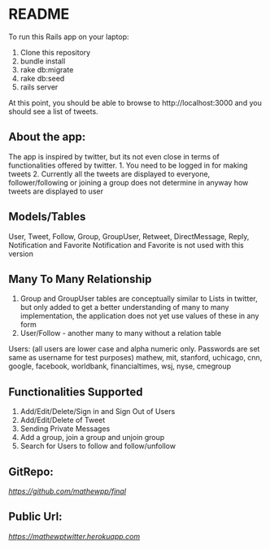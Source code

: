 README
==============

To run this Rails app on your laptop:

1. Clone this repository
1. bundle install
1. rake db:migrate
1. rake db:seed
1. rails server

At this point, you should be able to browse to http://localhost:3000 and you should see a list of tweets.

About the app:
--------------
The app is inspired by twitter, but its not even close in terms of functionalities offered by twitter.
	1. You need to be logged in for making tweets
	2. Currently all the tweets are displayed to everyone, follower/following or joining a group does not determine in anyway how tweets are displayed to user


Models/Tables
--------------
User, Tweet, Follow, Group, GroupUser, Retweet, DirectMessage, Reply, Notification and Favorite
Notification and Favorite is not used with this version

Many To Many Relationship
--------------
1. Group and GroupUser tables are conceptually similar to Lists in twitter, but only added to get a better understanding of many to many implementation, the application does not yet use values of these in any form
2. User/Follow - another many to many without a relation table

Users: (all users are lower case and alpha numeric only. Passwords are set same as username for test purposes)
mathew, mit, stanford, uchicago, cnn, google, facebook, worldbank, financialtimes, wsj, nyse, cmegroup

Functionalities Supported
--------------
1. Add/Edit/Delete/Sign in and Sign Out of Users
1. Add/Edit/Delete of Tweet
1. Sending Private Messages
1. Add a group, join a group and unjoin group
1. Search for Users to follow and follow/unfollow


GitRepo:
--------------
*https://github.com/mathewpp/final*

Public Url:
--------------
*https://mathewptwitter.herokuapp.com*